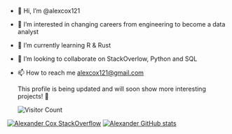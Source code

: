 - 👋 Hi, I’m @alexcox121
- 👀 I’m interested in changing careers from engineering to become a data analyst
- 🌱 I’m currently learning R & Rust
- 💞️ I’m looking to collaborate on StackOverlow, Python and SQL
- 📫 How to reach me alexcox121@gmail.com

  This profile is being updated and will soon show more interesting projects! 🙂

  ![Visitor Count](https://profile-counter.glitch.me/{alexcox121}/count.svg)

[![Alexander Cox StackOverflow](https://github-readme-stackoverflow.vercel.app/?userID=21690262)](https://stackoverflow.com/users/21690262/alexander) [![Alexander GitHub stats](https://github-readme-stats.vercel.app/api?username=alexcox121&show_icons=true&theme=synthwave)](https://github.com/anuraghazra/github-readme-stats)

<!---
alexcox121/alexcox121 is a ✨ special ✨ repository because its `README.md` (this file) appears on your GitHub profile.
You can click the Preview link to take a look at your changes.
--->
